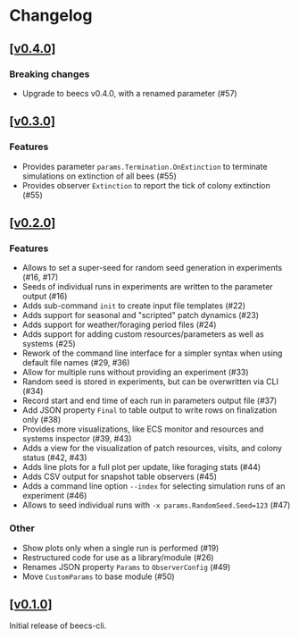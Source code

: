 # Changelog

## [[v0.4.0]](https://github.com/mlange-42/beecs-cli/compare/v0.3.0...v0.4.0)

### Breaking changes

- Upgrade to beecs v0.4.0, with a renamed parameter (#57)

## [[v0.3.0]](https://github.com/mlange-42/beecs-cli/compare/v0.2.0...v0.3.0)

### Features

- Provides parameter `params.Termination.OnExtinction` to terminate simulations on extinction of all bees (#55)
- Provides observer `Extinction` to report the tick of colony extinction (#55)

## [[v0.2.0]](https://github.com/mlange-42/beecs-cli/compare/v0.1.0...v0.2.0)

### Features

- Allows to set a super-seed for random seed generation in experiments (#16, #17)
- Seeds of individual runs in experiments are written to the parameter output (#16)
- Adds sub-command `init` to create input file templates (#22)
- Adds support for seasonal and "scripted" patch dynamics (#23)
- Adds support for weather/foraging period files (#24)
- Adds support for adding custom resources/parameters as well as systems (#25)
- Rework of the command line interface for a simpler syntax when using default file names (#29, #36)
- Allow for multiple runs without providing an experiment (#33)
- Random seed is stored in experiments, but can be overwritten via CLI (#34)
- Record start and end time of each run in parameters output file (#37)
- Add JSON property `Final` to table output to write rows on finalization only (#38)
- Provides more visualizations, like ECS monitor and resources and systems inspector (#39, #43)
- Adds a view for the visualization of patch resources, visits, and colony status (#42, #43)
- Adds line plots for a full plot per update, like foraging stats (#44)
- Adds CSV output for snapshot table observers (#45)
- Adds a command line option `--index` for selecting simulation runs of an experiment (#46)
- Allows to seed individual runs with `-x params.RandomSeed.Seed=123` (#47)

### Other

- Show plots only when a single run is performed (#19)
- Restructured code for use as a library/module (#26)
- Renames JSON property `Params` to `ObserverConfig` (#49)
- Move `CustomParams` to base module (#50)

## [[v0.1.0]](https://github.com/mlange-42/beecs-cli/tree/v0.1.0)

Initial release of beecs-cli.
